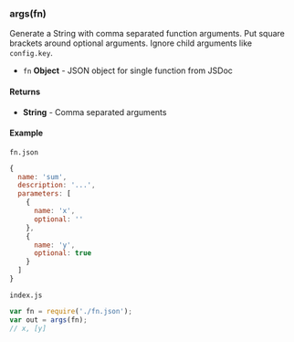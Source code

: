 
### args(fn)

Generate a String with comma separated function arguments.
Put square brackets around optional arguments.
Ignore child arguments like `config.key`.


- `fn` **Object** - JSON object for single function from JSDoc



#### Returns

- **String** - Comma separated arguments



#### Example


`fn.json`
```javascript
{
  name: 'sum',
  description: '...',
  parameters: [
    {
      name: 'x',
      optional: ''
    },
    {
      name: 'y',
      optional: true
    }
  ]
}
```

`index.js`
```javascript
var fn = require('./fn.json');
var out = args(fn);
// x, [y]
```


